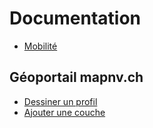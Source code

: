 # Documentation

* [Mobilité](qgis/mobilite.md)

## Géoportail mapnv.ch

* [Dessiner un profil](mapnv/profile.md)
* [Ajouter une couche](mapnv/addLayer.md)
